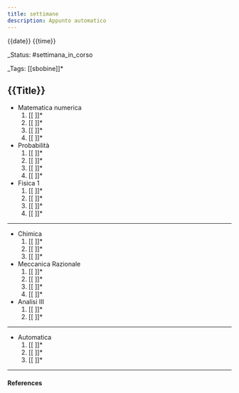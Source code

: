 ```yaml
---
title: settimane
description: Appunto automatico
---
```


{{date}} {{time}}

_Status: #settimana_in_corso

_Tags: [[sbobine]]*

##  {{Title}}


- Matematica numerica
	1. [[ ]]*
	2. [[ ]]*
	3. [[ ]]*
	4. [[ ]]*
- Probabilità
	1. [[ ]]*
	2. [[ ]]*
	3. [[ ]]*
	4. [[ ]]*
- Fisica 1 
	1. [[ ]]*
	2. [[ ]]*
	3. [[ ]]*
	4. [[ ]]*
	
___
- Chimica
	1. [[ ]]*
	2. [[ ]]*
	3. [[ ]]*
- Meccanica Razionale 
	1. [[ ]]*
	2. [[ ]]*
	3. [[ ]]*
	4. [[ ]]*
- Analisi III
	1. [[ ]]*
	2. [[ ]]*
___
- Automatica
	1. [[ ]]*
	2. [[ ]]*
	3. [[ ]]*
___
#### References